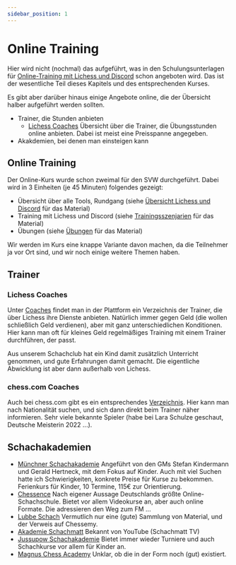 ```yaml
---
sidebar_position: 1
---
```


# Online Training

Hier wird nicht (nochmal) das aufgeführt, was in den Schulungsunterlagen für [Online-Training mit Lichess und Discord](https://schachtraining-lichess-discord.netlify.app/docs/training) schon angeboten wird. Das ist der wesentliche Teil dieses Kapitels und des entsprechenden Kurses.

Es gibt aber darüber hinaus einige Angebote online, die der Übersicht halber aufgeführt werden sollten.

* Trainer, die Stunden anbieten
  * [Lichess Coaches](https://lichess.org/coach) Übersicht über die Trainer, die Übungsstunden online anbieten. Dabei ist meist eine Preisspanne angegeben.
* Akakdemien, bei denen man einsteigen kann

## Online Training

Der Online-Kurs wurde schon zweimal für den SVW durchgeführt. Dabei wird in 3 Einheiten (je 45 Minuten) folgendes gezeigt:

* Übersicht über alle Tools, Rundgang (siehe [Übersicht Lichess und Discord](https://schachtraining-lichess-discord.netlify.app/docs/intro/#%C3%BCbersicht-lichess-und-discord) für das Material)
* Training mit Lichess und Discord (siehe [Trainingsszenjarien](https://schachtraining-lichess-discord.netlify.app/docs/intro/#trainingsszenarien-f%C3%BCr-lichess-und-discord) für das Material)
* Übungen (siehe [Übungen](https://schachtraining-lichess-discord.netlify.app/docs/intro/#%C3%BCbungen) für das Material)

Wir werden im Kurs eine knappe Variante davon machen, da die Teilnehmer ja vor Ort sind, und wir noch einige weitere Themen haben.

## Trainer

### Lichess Coaches

Unter [Coaches](https://lichess.org/coach) findet man in der Plattform ein Verzeichnis der Trainer, die über Lichess ihre Dienste anbieten. Natürlich immer gegen Geld (die wollen schließlich Geld verdienen), aber mit ganz unterschiedlichen Konditionen. Hier kann man oft für kleines Geld regelmäßiges Training mit einem Trainer durchführen, der passt.

Aus unserem Schachclub hat ein Kind damit zusätzlich Unterricht genommen, und gute Erfahrungen damit gemacht. Die eigentliche Abwicklung ist aber dann außerhalb von Lichess.

### chess.com Coaches

Auch bei chess.com gibt es ein entsprechendes [Verzeichnis](https://www.chess.com/coaches). Hier kann man nach Nationalität suchen, und sich dann direkt beim Trainer näher informieren. Sehr viele bekannte Spieler (habe bei Lara Schulze geschaut, Deutsche Meisterin 2022 ...).

## Schachakademien

* [Münchner Schachakademie](https://www.mucschach.de/) Angeführt von den GMs Stefan Kindermann und Gerald Hertneck, mit dem Fokus auf Kinder. Auch mit viel Suchen hatte ich Schwierigkeiten, konkrete Preise für Kurse zu bekommen. Ferienkurs für Kinder, 10 Termine, 115€ zur Orientierung.
* [Chessence](https://chessence.de/) Nach eigener Aussage Deutschlands größte Online-Schachschule. Bietet vor allem Videokurse an, aber auch online Formate. Die adressieren den Weg zum FM ...
* [Lubbe Schach](https://www.lubbe-schach.de/training/) Vermutlich nur eine (gute) Sammlung von Material, und der Verweis auf Chessemy. 
* [Akademie Schachmatt](https://akademieschachmatt.thinkific.com/) Bekannt von YouTube (Schachmatt TV)
* [Jussupow Schachakademie](http://www.jussupow.de/Training) Bietet immer wieder Turniere und auch Schachkurse vor allem für Kinder an.
* [Magnus Chess Academy](https://chessacademy.com/pages/onlinechessacademy) Unklar, ob die in der Form noch (gut) existiert.